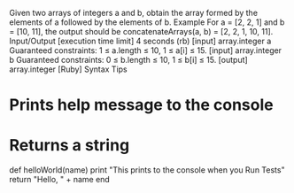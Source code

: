 Given two arrays of integers a and b, obtain the array formed by the elements of a followed by the elements of b.
Example
For a = [2, 2, 1] and b = [10, 11], the output should be
concatenateArrays(a, b) = [2, 2, 1, 10, 11].
Input/Output
[execution time limit] 4 seconds (rb)
[input] array.integer a
Guaranteed constraints:
1 ≤ a.length ≤ 10,
1 ≤ a[i] ≤ 15.
[input] array.integer b
Guaranteed constraints:
0 ≤ b.length ≤ 10,
1 ≤ b[i] ≤ 15.
[output] array.integer
[Ruby] Syntax Tips
# Prints help message to the console
# Returns a string
def helloWorld(name)
    print "This prints to the console when you Run Tests"
    return "Hello, " + name
end
